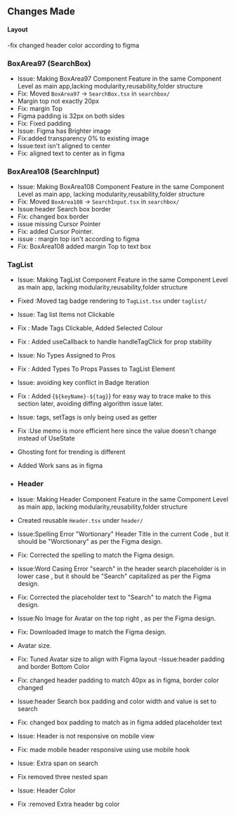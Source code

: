 ## Changes Made


#### Layout
-fix changed header color according to figma

### BoxArea97 (SearchBox)
- Issue: Making BoxArea97 Component Feature in the same Component Level as main app,lacking  modularity,reusability,folder structure
- Fix: Moved `BoxArea97` → `SearchBox.tsx` in `searchbox/`
- Margin top not exactly 20px
- Fix: margin Top
- Figma padding is 32px on both sides
- Fix: Fixed padding
- Issue: Figma has Brighter image
- Fix:added transparency 0% to existing image
- Issue:text isn't aligned to center
- Fix: aligned text to center as in figma

### BoxArea108 (SearchInput)
- Issue: Making BoxArea108 Component Feature in the same Component Level as main app, lacking  modularity,reusability,folder structure
- Fix: Moved `BoxArea108` → `SearchInput.tsx` in `searchbox/`
- Issue:header Search box border
-  Fix: changed box border
- issue missing Cursor Pointer
- Fix: added Cursor Pointer.
- issue : margin top isn't according to figma
- Fix: BoxArea108 added margin Top to text box

### TagList
- Issue: Making TagList Component Feature in the same Component Level as main app, lacking  modularity,reusability,folder structure
- Fixed :Moved tag badge rendering to `TagList.tsx` under `taglist/`
- Issue: Tag list Items not Clickable
- Fix : Made Tags Clickable, Added Selected Colour 
- Fix : Added useCallback to handle handleTagClick for prop stability
- Issue: No Types Assigned to Pros
- Fix :  Added Types To Props Passes to TagList Element
- Issue: avoiding key conflict in Badge Iteration
- Fix :  Added {`${keyName}-${tag}`} for easy way to trace make to this section later, avoiding diffing algorithm issue later.
- Issue: tags, setTags is only being used as getter
- Fix :Use memo is more efficient here since the value doesn't change instead of UseState
- Ghosting font for trending is different
- Added Work sans as in figma

- ### Header
- Issue: Making Header Component Feature in the same Component Level as main app, lacking  modularity,reusability,folder structure
- Created reusable `Header.tsx` under `header/`
- Issue:Spelling Error "Wortionary" Header Title in the current Code , but it should be "Worctionary" as per the Figma design.
- Fix:  Corrected the spelling to match the Figma design.
- Issue:Word Casing Error "search" in the header search placeholder is in lower case , but it should be "Search" capitalized as per the Figma design.
- Fix:  Corrected the placeholder text to "Search" to match the Figma design.
- Issue:No Image for Avatar on the top right , as per the Figma design.
- Fix: Downloaded Image to match the Figma design.
- Avatar size.
-  Fix: Tuned Avatar size to align with Figma layout
-Issue:header padding and border Bottom Color
-  Fix: changed header padding to match 40px as in figma, border color changed
- Issue:header Search box padding and color width and value is set to search
-  Fix: changed box padding to match  as in figma added placeholder text
- Issue: Header is not responsive on mobile view
-  Fix: made mobile header responsive using use mobile hook
- Issue: Extra span on search
- Fix  removed three nested span
- Issue: Header Color
- Fix :removed Extra header bg color



